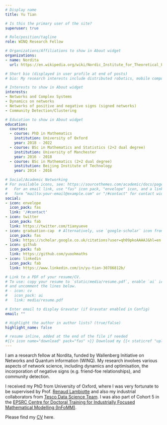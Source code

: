 ```yaml
---
# Display name
title: Yu Tian

# Is this the primary user of the site?
superuser: true

# Role/position/tagline
role: WINQ Research Fellow 

# Organizations/Affiliations to show in About widget
organizations:
- name: Nordita
  url: https://en.wikipedia.org/wiki/Nordic_Institute_for_Theoretical_Physics

# Short bio (displayed in user profile at end of posts)
# bio: My research interests include distributed robotics, mobile computing and programmable matter.

# Interests to show in About widget
interests:
- Networks and Complex Systems
- Dynamics on networks
- Networks of positive and negative signs (signed networks)
- Community Detection/Clustering

# Education to show in About widget
education:
  courses:
  - course: PhD in Mathematics
    institution: University of Oxford
    year: 2018 - 2022
  - course: BSc in Mathematics and Statistics (2+2 dual degree)
    institution: University of Manchester
    year: 2016 - 2018
  - course: BSc in Mathematics (2+2 dual degree)
    institution: Beijing Institute of Technology
    year: 2014 - 2016

# Social/Academic Networking
# For available icons, see: https://sourcethemes.com/academic/docs/page-builder/#icons
#   For an email link, use "fas" icon pack, "envelope" icon, and a link in the
#   form "mailto:your-email@example.com" or "/#contact" for contact widget.
social:
- icon: envelope
  icon_pack: fas
  link: '/#contact'
- icon: twitter
  icon_pack: fab
  link: https://twitter.com/tianyueve
- icon: graduation-cap  # Alternatively, use `google-scholar` icon from `ai` icon pack
  icon_pack: fas
  link: https://scholar.google.co.uk/citations?user=qh09pkoAAAAJ&hl=en
- icon: github
  icon_pack: fab
  link: https://github.com/yuoohmaths
- icon: linkedin
  icon_pack: fab
  link: https://www.linkedin.com/in/yu-tian-30786812b/

# Link to a PDF of your resume/CV.
# To use: copy your resume to `static/media/resume.pdf`, enable `ai` icons in `params.toml`, 
# and uncomment the lines below.
# - icon: cv
#   icon_pack: ai
#   link: media/resume.pdf

# Enter email to display Gravatar (if Gravatar enabled in Config)
email: ""

# Highlight the author in author lists? (true/false)
highlight_name: false

# resume inline, added at the end of the file if needed
#{{< icon name="download" pack="fas" >}} Download my {{< staticref "uploads/cv.pdf" "newtab" >}}CV{{< /staticref >}}.
---
```


I am a research fellow at Nordita, funded by Wallenberg Initiative on Networks and Quantum information (WINQ). My research involves various aspects of network science, including dynamics and optimisation, the incorporation of negative signs (e.g. friend-foe relationships), and community detection. 

I received my PhD from University of Oxford, where I was very fortunate to be supervised by Prof. [Renaud Lambiotte](https://www.maths.ox.ac.uk/people/renaud.lambiotte/) and also my industrial collaborators from [Tesco Data Science Team](https://www.tesco.com/). I was also part of Cohort 5 in the [EPSRC Centre for Doctoral Training for Industrially Focused Mathematical Modelling (InFoMM)](https://www.maths.ox.ac.uk/study-here/postgraduate-study/industrially-focused-mathematical-modelling-epsrc-cdt/).

Please find my [CV](https://ytian.netlify.app/uploads/cv.pdf) here.
